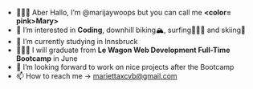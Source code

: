- 🙋🏼‍♀️ Aber Hallo, I’m @marijaywoops but you can call me <strong><color= pink>Mary></strong>
- 🌊 I’m interested in <strong>Coding</strong>, downhill biking🏔, surfing🏄🏼‍♀️ and skiing🎿
- 🌱 I’m currently studying in Innsbruck
- 👩🏼‍💻 I will graduate  from <strong>Le Wagon Web Development Full-Time Bootcamp</strong> in June
- 💞️ I’m looking forward to work on nice projects after the Bootcamp
- 📫 How to reach me -> mariettaxcvb@gmail.com
<!---
marijaywoops/marijaywoops is a ✨ special ✨ repository because its `README.md` (this file) appears on your GitHub profile.
You can click the Preview link to take a look at your changes.
--->
